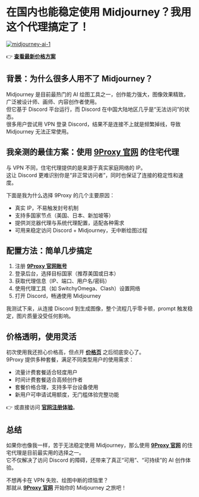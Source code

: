 # 在国内也能稳定使用 Midjourney？我用这个代理搞定了！

<a href='https://postimages.org/' target='_blank'><img src='https://i.postimg.cc/638NDgFg/midjourney-ai-1.jpg' border='0' alt='midjourney-ai-1'/></a>

👉  [**查看最新价格方案**](https://the9proxy.short.gy/github-pricing-lucas888)  

## 背景：为什么很多人用不了 Midjourney？

Midjourney 是目前最热门的 AI 绘图工具之一，创作能力强大，图像效果精致，广泛被设计师、画师、内容创作者使用。  
但它基于 Discord 平台运行，而 Discord 在中国大陆地区几乎是“无法访问”的状态。  
很多用户尝试用 VPN 登录 Discord，结果不是连接不上就是频繁掉线，导致 Midjourney 无法正常使用。

## 我亲测的最佳方案：使用 [**9Proxy 官网**](https://the9proxy.short.gy/github-homepage-lucas888) 的住宅代理

与 VPN 不同，住宅代理提供的是来源于真实家庭网络的 IP。  
这让 Discord 更难识别你是“非正常访问者”，同时也保证了连接的稳定性和速度。

下面是我为什么选择 9Proxy 的几个主要原因：

- 真实 IP，不易触发封号机制  
- 支持多国家节点（美国、日本、新加坡等）  
- 提供浏览器代理与系统代理配置，适配各种需求  
- 可用来稳定访问 Discord + Midjourney，无中断绘图过程

## 配置方法：简单几步搞定

1. 注册 [**9Proxy 官网账号**](https://the9proxy.short.gy/github-homepage-lucas888)
2. 登录后台，选择目标国家（推荐美国或日本）
3. 获取代理信息（IP、端口、用户名/密码）
4. 使用代理工具（如 SwitchyOmega、Clash）设置网络
5. 打开 Discord，畅通使用 Midjourney

我测试下来，从连接 Discord 到生成图像，整个流程几乎零卡顿，prompt 触发稳定，图片质量没受任何影响。

## 价格透明，使用灵活

初次使用我还担心价格高，但点开 [**价格页**](https://the9proxy.short.gy/github-pricing-lucas888) 之后彻底安心了。  
9Proxy 提供多种套餐，满足不同类型用户的使用需求：

- 流量计费套餐适合轻度用户  
- 时间计费套餐适合高频创作者  
- 套餐价格合理，支持多平台设备使用  
- 新用户可申请试用额度，无门槛体验完整功能

👉  或直接访问 [**官网注册体验**](https://the9proxy.short.gy/github-homepage-lucas888)。

## 总结

如果你也像我一样，苦于无法稳定使用 Midjourney，那么使用 [**9Proxy 官网**](https://the9proxy.short.gy/github-homepage-lucas888) 的住宅代理是目前最实用的选择之一。  
它不仅解决了访问 Discord 的障碍，还带来了真正“可用”、“可持续”的 AI 创作体验。

不想再卡在 VPN 失败、绘图中断的烦恼里？  
那就从 [**9Proxy 官网**](https://the9proxy.short.gy/github-homepage-lucas888) 开始你的 Midjourney 之旅吧！


